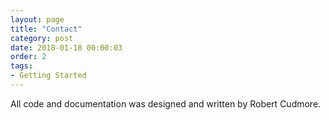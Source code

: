 ```yaml
---
layout: page
title: "Contact"
category: post
date: 2018-01-18 00:00:03
order: 2
tags:
- Getting Started
---
```


All code and documentation was designed and written by Robert Cudmore.

